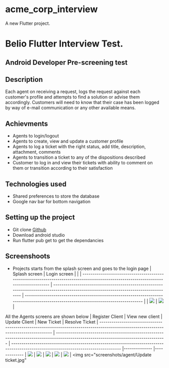 # acme_corp_interview

A new Flutter project.

# Belio Flutter Interview Test.

## Android Developer Pre-screening test

## Description
Each agent on receiving a request, logs the request against each customer's profile and attempts to find a solution or advise them accordingly. Customers will need to know that their case has been logged by way of e-mail communication
or any other available means.

## Achievments
- Agents to login/logout
- Agents to create, view and update a customer profile
- Agents to log a ticket with the right status, add title, description, attachment, comments
- Agents to transition a ticket to any of the dispositions described
- Customer to log in and view their tickets with ability to comment on them or transition according to their
  satisfaction

## Technologies used
- Shared preferences to store the database
- Google nav bar for bottom navigation

## Setting up the project
- Git clone [Github](https://github.com/collins-swai/FE-Assignment)
- Download android studio
- Run flutter pub get to get the dependancies

## Screenshoots 
- Projects starts from the splash screen and goes to the login page
  | Splash screen                                                                                                                       | Login screen                                                                                                                         |                                                                                                                     |
  | ------------------------------------------------------------------------------------------------------------------------------------ | ------------------------------------------------------------------------------------------------------------------------------------ | ------------------------------------------------------------------------------------------------------------------------------------ |
  | <img src="screenshots/Splash.jpg"/> | <img src="screenshots/login.jpg"/> | 

All the Agents screens are shown below
| Register Client                                                                                                                      | View new client                                                                                                                        | Update Client                                                                                                                      | New Ticket | Resolve Ticket
| ------------------------------------------------------------------------------------------------------------------------------------ | ------------------------------------------------------------------------------------------------------------------------------------ | ------------------------------------------------------------------------------------------------------------------------------------ |-------------- |-------------
| <img src="screenshots/agent/Register client.jpg" /> | <img src="screenshots/agent/View agent profile.jpg" /> | <img src="screenshots/agent/Update profile.jpg" /> | <img src="screenshots/agent/Update ticket.jpg" /> | <img src="screenshots/agent/Ticket.jpg" /> | <img src="screenshots/agent/Update ticket.jpg"


